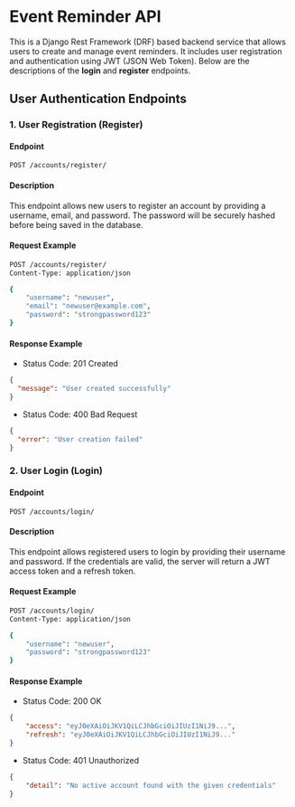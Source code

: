 # Event Reminder API

This is a Django Rest Framework (DRF) based backend service that allows users to create and manage event reminders. It includes user registration and authentication using JWT (JSON Web Token). Below are the descriptions of the **login** and **register** endpoints.

## User Authentication Endpoints

### 1. User Registration (Register)

#### Endpoint
`POST /accounts/register/`

#### Description
This endpoint allows new users to register an account by providing a username, email, and password. The password will be securely hashed before being saved in the database.

#### Request Example
```bash
POST /accounts/register/
Content-Type: application/json

{
    "username": "newuser",
    "email": "newuser@example.com",
    "password": "strongpassword123"
}
```

#### Response Example
* Status Code: 201 Created
```json
{
  "message": "User created successfully"
}
```
* Status Code: 400 Bad Request
```json
{
  "error": "User creation failed"
}
```

### 2. User Login (Login)
#### Endpoint
`POST /accounts/login/`

#### Description
This endpoint allows registered users to login by providing their username and password. If the credentials are valid, the server will return a JWT access token and a refresh token.

#### Request Example
```bash
POST /accounts/login/
Content-Type: application/json

{
    "username": "newuser",
    "password": "strongpassword123"
}
```

#### Response Example
* Status Code: 200 OK
```json
{
    "access": "eyJ0eXAiOiJKV1QiLCJhbGciOiJIUzI1NiJ9...",
    "refresh": "eyJ0eXAiOiJKV1QiLCJhbGciOiJIUzI1NiJ9..."
}
```
* Status Code: 401 Unauthorized
```json
{
    "detail": "No active account found with the given credentials"
}
```

